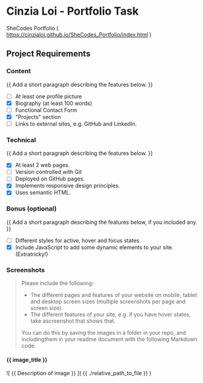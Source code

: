 # Cinzia Loi - Portfolio Task

SheCodes Portfolio ( https://cinzialoi.github.io/SheCodes_Portfolio/index.html )

## Project Requirements

### Content
{{ Add a short paragraph describing the features below. }}
- [ ] At least one profile picture
- [x] Biography (at least 100 words)
- [ ] Functional Contact Form
- [x] "Projects" section
- [ ] Links to external sites, e.g. GitHub and LinkedIn.

### Technical
{{ Add a short paragraph describing the features below. }}
- [x] At least 2 web pages.
- [ ] Version controlled with Git
- [ ] Deployed on GitHub pages.
- [x] Implements responsive design principles.
- [x] Uses semantic HTML.

### Bonus (optional)
{{ Add a short paragraph describing the features below, if you included any. }}
- [ ] Different styles for active, hover and focus states.
- [x] Include JavaScript to add some dynamic elements to your site. (Extratricky!)

### Screenshots
> Please include the following:
> - The different pages and features of your website on mobile, tablet and desktop screen sizes (multiple screenshots per page and screen size).
> - The different features of your site, e.g. if you have hover states, take ascreenshot that shows that.
>
> You can do this by saving the images in a folder in your repo, and includingthem in your readme document with the following Markdown code:

#### {{ image_title }}
![ {{ Description of image }} ]( {{ ./relative_path_to_file }} )